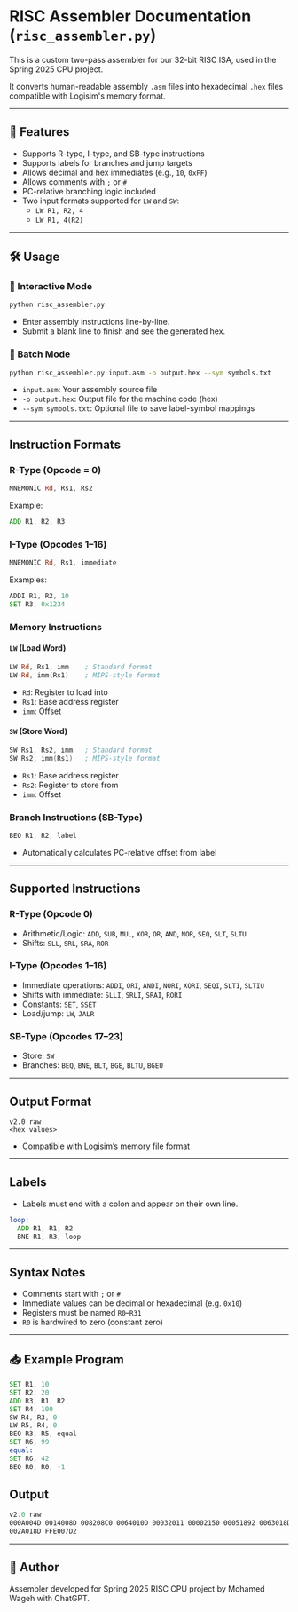# RISC Assembler Documentation (`risc_assembler.py`)

This is a custom two-pass assembler for our 32-bit RISC ISA, used in the Spring 2025 CPU project.

It converts human-readable assembly `.asm` files into hexadecimal `.hex` files compatible with Logisim's memory format.

---

## 🚀 Features

- Supports R-type, I-type, and SB-type instructions
- Supports labels for branches and jump targets
- Allows decimal and hex immediates (e.g., `10`, `0xFF`)
- Allows comments with `;` or `#`
- PC-relative branching logic included
- Two input formats supported for `LW` and `SW`:
  - `LW R1, R2, 4`  
  - `LW R1, 4(R2)`

---

## 🛠️ Usage

### 🔸 Interactive Mode

```bash
python risc_assembler.py
```

* Enter assembly instructions line-by-line.
* Submit a blank line to finish and see the generated hex.

### 🔸 Batch Mode

```bash
python risc_assembler.py input.asm -o output.hex --sym symbols.txt
```

* `input.asm`: Your assembly source file
* `-o output.hex`: Output file for the machine code (hex)
* `--sym symbols.txt`: Optional file to save label-symbol mappings

---

## Instruction Formats

### R-Type (Opcode = 0)

```asm
MNEMONIC Rd, Rs1, Rs2
```

Example:

```asm
ADD R1, R2, R3
```

### I-Type (Opcodes 1–16)

```asm
MNEMONIC Rd, Rs1, immediate
```

Examples:

```asm
ADDI R1, R2, 10
SET R3, 0x1234
```

### Memory Instructions

#### `LW` (Load Word)

```asm
LW Rd, Rs1, imm    ; Standard format
LW Rd, imm(Rs1)    ; MIPS-style format
```

* `Rd`: Register to load into
* `Rs1`: Base address register
* `imm`: Offset

#### `SW` (Store Word)

```asm
SW Rs1, Rs2, imm   ; Standard format
SW Rs2, imm(Rs1)   ; MIPS-style format
```

* `Rs1`: Base address register
* `Rs2`: Register to store from
* `imm`: Offset

### Branch Instructions (SB-Type)

```asm
BEQ R1, R2, label
```

* Automatically calculates PC-relative offset from label

---

## Supported Instructions

### R-Type (Opcode 0)

* Arithmetic/Logic: `ADD`, `SUB`, `MUL`, `XOR`, `OR`, `AND`, `NOR`, `SEQ`, `SLT`, `SLTU`
* Shifts: `SLL`, `SRL`, `SRA`, `ROR`

### I-Type (Opcodes 1–16)

* Immediate operations: `ADDI`, `ORI`, `ANDI`, `NORI`, `XORI`, `SEQI`, `SLTI`, `SLTIU`
* Shifts with immediate: `SLLI`, `SRLI`, `SRAI`, `RORI`
* Constants: `SET`, `SSET`
* Load/jump: `LW`, `JALR`

### SB-Type (Opcodes 17–23)

* Store: `SW`
* Branches: `BEQ`, `BNE`, `BLT`, `BGE`, `BLTU`, `BGEU`

---

## Output Format

```
v2.0 raw
<hex values>
```

* Compatible with Logisim’s memory file format

---

## Labels

* Labels must end with a colon and appear on their own line.

```asm
loop:
  ADD R1, R1, R2
  BNE R1, R3, loop
```

---

## Syntax Notes

* Comments start with `;` or `#`
* Immediate values can be decimal or hexadecimal (e.g. `0x10`)
* Registers must be named `R0`–`R31`
* `R0` is hardwired to zero (constant zero)

---

## 📥 Example Program

```asm
SET R1, 10
SET R2, 20
ADD R3, R1, R2
SET R4, 100
SW R4, R3, 0
LW R5, R4, 0
BEQ R3, R5, equal
SET R6, 99
equal:
SET R6, 42
BEQ R0, R0, -1
```
## Output

```asm
v2.0 raw
000A004D 0014008D 008208C0 0064010D 00032011 00002150 00051892 0063018D
002A018D FFE007D2
```

---

## 👤 Author

Assembler developed for Spring 2025 RISC CPU project by Mohamed Wageh with ChatGPT.

